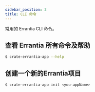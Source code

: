```yaml
---
sidebar_position: 2
title: CLI 命令
---
```

常用的 Errantia CLI 命令。
## 查看 Errantia 所有命令及帮助
```bash
$ crate-errantia-app --help
```
## 创建一个新的Errantia项目
```bash
$ crate-errantia-app init <you-appName>
```
